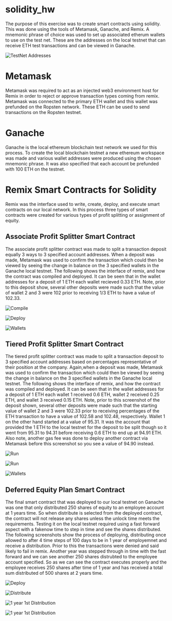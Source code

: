 # solidity_hw

The purpose of this exercise was to create smart contracts using solidity. This was done using the tools of Metamask, Ganache, and Remix. A mnemonic phrase of choice was used to set up associated etherum wallets to use on the test net. These are the addresses on the local testnet that can receive ETH test transactions and can be viewed in Ganache.

![TestNet Addresses](./testnet_addresses.png)


# Metamask
Metamask was required to act as an injected web3 environment host for Remix in order to reject or approve transaction types coming from remix. Metamask was connected to the primary ETH wallet and this wallet was prefunded on the Ropsten network. These ETH can be used to send transactions on the Ropsten testnet.

# Ganache
Ganache is the local ethereum blockchain test network we used for this process. To create the local blockchain testnet a new ethereum workspace was made and various wallet addresses were produced using the chosen mnemonic phrase. It was also specified that each account be prefunded with 100 ETH on the testnet.

# Remix Smart Contracts for Solidity
Remix was the interface used to write, create, deploy, and execute smart contracts on our local network. In this process three types of smart contracts were created for various types of profit splitting or assignment of equity.

## Associate Profit Splitter Smart Contract
The associate profit splitter contract was made to split a transaction deposit equally 3 ways to 3 specified account addresses. When a deposit was made, Metamask was used to confirm the transaction which could then be viewed by seeing the change in balance on the 3 specified wallets in the Ganache local testnet. The following shows the interface of remix, and how the contract was compiled and deployed. It can be seen that in the wallet addresses for a deposit of 1 ETH each wallet recieved 0.33 ETH. Note, prior to this deposit show, several other deposits were made such that the value of wallet 2 and 3 were 102 prior to receiving 1/3 ETH to have a value of 102.33.

![Compile](./solidity_hw_screenshots/Associate_PS_Compile.png)

![Deploy](./solidity_hw_screenshots/Associate_PS_Deploy.png)


![Wallets](./solidity_hw_screenshots/A_PS_Wallet.png)

## Tiered Profit Splitter Smart Contract
The tiered profit splitter contract was made to split a transaction deposit to 3 specified account addresses based on percentages representative of their position at the company. Again,when a deposit was made, Metamask was used to confirm the transaction which could then be viewed by seeing the change in balance on the 3 specified wallets in the Ganache local testnet. The following shows the interface of remix, and how the contract was compiled and deployed. It can be seen that in the wallet addresses for a deposit of 1 ETH each wallet 1 received 0.6 ETH, wallet 2 received 0.25 ETH, and wallet 3 received 0.15 ETH. Note, prior to this screenshot of the deposit shown, several other deposits were made such that the starting value of wallet 2 and 3 were 102.33 prior to receiving percentages of the ETH transaction to have a value of 102.58 and 102.48, respectively. Wallet 1 on the other hand started at a value of 95.31. It was the account that provided the 1 ETH to the local testnet for the deposit to be split though so it went from 95.31 to 94.31 before receiving 0.6 ETH to end up at 94.91 ETH. Also note, another gas fee was done to deploy another contract via Metamask before this screenshot so you see a value of 94.90 instead.

![Run](./solidity_hw_screenshots/Tiered_PS_Run_Metamask.png)

![Run](./solidity_hw_screenshots/Tiered_PS_Run.png)

![Wallets](./solidity_hw_screenshots/Tiered_PS_Wallets.png)

## Deferred Equity Plan Smart Contract
The final smart contract that was deployed to our local testnet on Ganache was one that only distributed 250 shares of equity to an employee account at 1 years time. So when distribute is selected from the deployed contract, the contract will not release any shares unless the unlock time meets the requirements. Testing it on the local testnet required using a fast forward aspect with a fakenow time to step in time and see the shares distributed. The following screenshots show the process of deploying, distributing once allowed to after 4 time steps of 100 days to be in 1 year of employemnet and receive a distribution. Prior to this the transactions were denied and said likely to fail in remix. Another year was stepped through in time with the fast forward and we can see another 250 shares distrubted to the employee account specified. So as we can see the contract executes properly and the employee receives 250 shares after time of 1 year and has received a total sum distributed of 500 shares at 2 years time.

![Deploy](./solidity_hw_screenshots/Deferred_Eq_Deploy.png)

![Distribute](./solidity_hw_screenshots/Defer_Eq_Distribute.png)

![1 year 1st Distribution](./solidity_hw_screenshots/First_Distribution_1yr.png)

![1 year 1st Distribution](./solidity_hw_screenshots/Second_Distribution_2yr.png)








